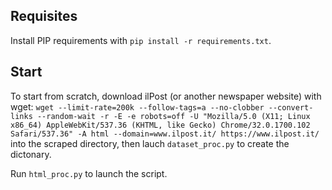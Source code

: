 
Requisites
----------

Install PIP requirements with `pip install -r requirements.txt`.


Start
-----

To start from scratch, download ilPost (or another newspaper website) with wget: `wget --limit-rate=200k --follow-tags=a --no-clobber --convert-links --random-wait -r -E -e robots=off -U "Mozilla/5.0 (X11; Linux x86_64) AppleWebKit/537.36 (KHTML, like Gecko) Chrome/32.0.1700.102 Safari/537.36" -A html --domain=www.ilpost.it/ https://www.ilpost.it/` into the scraped directory, then lauch `dataset_proc.py` to create the dictonary. 

Run `html_proc.py` to launch the script.
